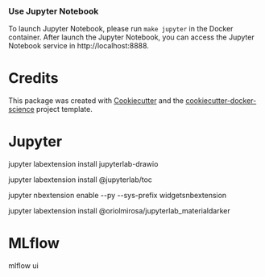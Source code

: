 ### Use Jupyter Notebook

To launch Jupyter Notebook, please run `make jupyter` in the Docker container. After launch the Jupyter Notebook, you can
access the Jupyter Notebook service in http://localhost:8888.

# Credits

This package was created with [Cookiecutter](https://github.com/audreyr/cookiecutter) and the [cookiecutter-docker-science](https://docker-science.github.io/) project template.

# Jupyter
jupyter labextension install jupyterlab-drawio

jupyter labextension install @jupyterlab/toc

jupyter nbextension enable --py --sys-prefix widgetsnbextension

jupyter labextension install @oriolmirosa/jupyterlab_materialdarker

# MLflow
mlflow ui
